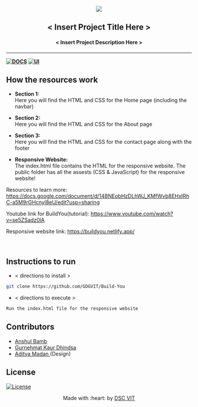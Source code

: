 <p align="center">
<a href="https://dscvit.com">
	<img src="https://user-images.githubusercontent.com/30529572/72455010-fb38d400-37e7-11ea-9c1e-8cdeb5f5906e.png" />
</a>
	<h2 align="center"> < Insert Project Title Here > </h2>
	<h4 align="center"> < Insert Project Description Here > <h4>
</p>

---
[![DOCS](https://img.shields.io/badge/Documentation-see%20docs-green?style=flat-square&logo=appveyor)](INSERT_LINK_FOR_DOCS_HERE) 
  [![UI ](https://img.shields.io/badge/User%20Interface-Link%20to%20UI-orange?style=flat-square&logo=appveyor)](INSERT_UI_LINK_HERE)


## How the resources work
* <strong>Section 1:</strong><br>Here you will find the HTML and CSS for the Home page (including the navbar)
* <strong>Section 2:</strong> <br>
Here you will find the HTML and CSS for the About page
* <strong>Section 3:</strong> <br>
Here you will find the HTML and CSS for the contact page along with the footer

* <strong>Responsive Website:</strong><br>
The index.html file contains the HTML for the responsive website. The public folder
has all the assests (CSS & JavaScript) for the responsive website!

Resources to learn more:
https://docs.google.com/document/d/14BNEobHzDLhWJ_KMfWvb8EHxIRhC-a5M9rGHcnyl8eU/edit?usp=sharing

Youtube link for BuildYou(tutorial):
https://www.youtube.com/watch?v=se5ZSadz0lA

Responsive website link:
https://buildyou.netlify.app/



<br>


## Instructions to run


* < directions to install > 
```bash
git clone https://github.com/GDGVIT/Build-You
```

* < directions to execute >

```bash
Run the index.html file for the responsive website
```

## Contributors

* [ Anshul Bamb ](https://github.com/antirex)
* [ Gurnehmat Kaur Dhindsa  ](https://github.com/gkdhindsa)
* [ Aditya Madan  ](https://github.com/AdityaMadan) (Design)


  
## License
[![License](http://img.shields.io/:license-mit-blue.svg?style=flat-square)](http://badges.mit-license.org)

<p align="center">
	Made with :heart: by <a href="https://dscvit.com">DSC VIT</a>
</p>


